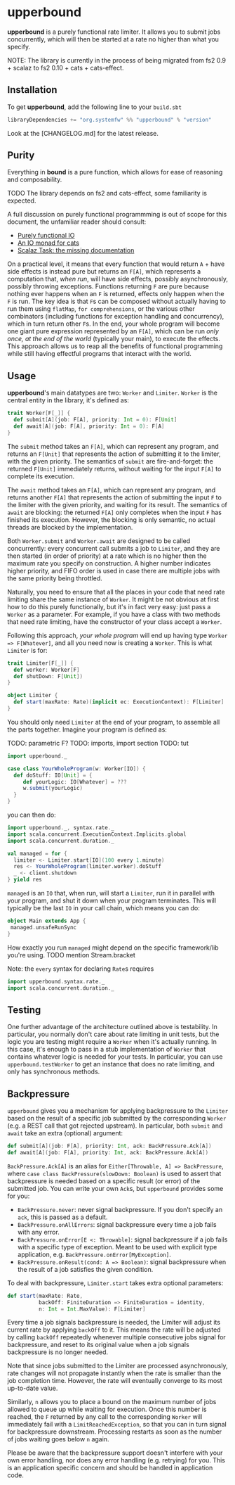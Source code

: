 # upperbound

**upperbound** is a purely functional rate limiter. It
allows you to submit jobs concurrently, which will then be started at
a rate no higher than what you specify.
 
NOTE: The library is currently in the process of being migrated from
fs2 0.9 + scalaz to fs2 0.10 + cats + cats-effect.

## Installation
To get **upperbound**, add the following line to your `build.sbt`

``` scala
libraryDependencies += "org.systemfw" %% "upperbound" % "version"
```
Look at the [CHANGELOG.md] for the latest release.

## Purity

Everything in **bound** is a pure function, which allows for ease of
reasoning and composability.

TODO The library depends on fs2 and cats-effect, some familiarity is expected.

A full discussion on purely functional programmming is out of scope
for this document, the unfamiliar reader should consult:
 - [Purely functional IO](https://www.slideshare.net/InfoQ/purely-functional-io)
 - [An IO monad for cats](http://typelevel.org/blog/2017/05/02/io-monad-for-cats.html)
 - [Scalaz Task: the missing documentation](http://timperrett.com/2014/07/20/scalaz-task-the-missing-documentation/)

On a practical level, it means that every function that would return
`A` + have side effects is instead pure but returns an `F[A]`, which
represents a computation that, *_when run_*, will have side effects,
possibly asynchronously, possibly throwing exceptions.  Functions
returning `F` are pure because nothing ever happens when an `F`
is returned, effects only happen when the `F` is run.
The key idea is that `F`s can be composed without actually having
to run them using `flatMap`, `for comprehensions`, or the various
other combinators (including functions for exception handling and
concurrency), which in turn return other `F`s.
In the end, your whole program will become one giant pure expression
represented by an `F[A]`, which can be run _only once, at the end of
the world_ (typically your main), to execute the effects.
This approach allows us to reap all the benefits of functional
programming while still having effectful programs that interact with
the world.


## Usage

**upperbound**'s main datatypes are two: `Worker` and `Limiter`.
`Worker` is the central entity in the library, it's defined as:

``` scala
trait Worker[F[_]] {
  def submit[A](job: F[A], priority: Int = 0): F[Unit]
  def await[A](job: F[A], priority: Int = 0): F[A]
}
```
The `submit` method takes an `F[A]`, which can represent any
program, and returns an `F[Unit]` that represents the action of
submitting it to the limiter, with the given priority. The semantics
of `submit` are fire-and-forget: the returned `F[Unit]` immediately
returns, without waiting for the input `F[A]` to complete its
execution.

The `await` method takes an `F[A]`, which can represent any program,
and returns another `F[A]` that represents the action of submitting
the input `F` to the limiter with the given priority, and waiting
for its result.  The semantics of `await` are blocking: the returned
`F[A]` only completes when the input `F` has finished its
execution. However, the blocking is only semantic, no actual threads
are blocked by the implementation.

Both `Worker.submit` and `Worker.await` are designed to be called
concurrently: every concurrent call submits a job to `Limiter`, and
they are then started (in order of priority) at a rate which is
no higher then the maximum rate you specify on construction.
A higher number indicates higher priority, and FIFO order is used in
case there are multiple jobs with the same priority being throttled.

Naturally, you need to ensure that all the places in your code that
need rate limiting share the same instance of `Worker`. It might be
not obvious at first how to do this purely functionally, but it's in
fact very easy: just pass a `Worker` as a parameter. For example, if
you have a class with two methods that need rate limiting, have the
constructor of your class accept a `Worker`.

Following this approach, _your whole program_ will end up having type
`Worker => F[Whatever]`, and all you need now is creating a
`Worker`. This is what `Limiter` is for:

``` scala
trait Limiter[F[_]] {
  def worker: Worker[F]
  def shutDown: F[Unit])
}

object Limiter {
  def start(maxRate: Rate)(implicit ec: ExecutionContext): F[Limiter]
}
```
You should only need `Limiter` at the end of your program, to assemble
all the parts together. Imagine your program is defined as:

TODO: parametric F?
TODO: imports, import section
TODO: tut

``` scala
import upperbound._

case class YourWholeProgram(w: Worker[IO]) {
  def doStuff: IO[Unit] = {
     def yourLogic: IO[Whatever] = ???
     w.submit(yourLogic)
  }
}
```
you can then do:

``` scala
import upperbound._, syntax.rate._
import scala.concurrent.ExecutionContext.Implicits.global
import scala.concurrent.duration._

val managed = for {
  limiter <- Limiter.start[IO](100 every 1.minute)
  res <- YourWholeProgram(limiter.worker).doStuff
  _ <- client.shutdown
} yield res

```
`managed` is an `IO` that, when run, will start a `Limiter`, run it in
parallel with your program, and shut it down when your program
terminates. This will typically be the last `IO` in your call chain,
which means you can do:
``` scala
object Main extends App {
 managed.unsafeRunSync
}
```
How exactly you run `managed` might depend on the specific
framework/lib you're using. TODO mention Stream.bracket

Note: the `every` syntax for declaring `Rate`s requires

``` scala
import upperbound.syntax.rate._
import scala.concurrent.duration._
```

## Testing
One further advantage of the architecture outlined above is testability.
In particular, you normally don't care about rate limiting in unit
tests, but the logic you are testing might require a `Worker` when
it's actually running. In this case, it's enough to pass in a stub
implementation of `Worker` that contains whatever logic is needed for
your tests. In particular, you can use `upperbound.testWorker` to get an
instance that does no rate limiting, and only has synchronous methods.

## Backpressure

`upperbound` gives you a mechanism for applying backpressure to the
`Limiter` based on the result of a specific job submitted by the
corresponding `Worker` (e.g. a REST call that got rejected upstream).
In particular, both `submit` and `await` take an extra (optional)
argument:

``` scala
def submit[A](job: F[A], priority: Int, ack: BackPressure.Ack[A])
def await[A](job: F[A], priority: Int, ack: BackPressure.Ack[A])
```

`BackPressure.Ack[A]` is an alias for `Either[Throwable, A] => BackPressure`,
where `case class BackPressure(slowDown: Boolean)` is used to assert
that backpressure is needed based on a specific result (or error) of
the submitted job. You can write your own `Ack`s, but `upperbound` provides
some for you:

- `BackPressure.never`: never signal backpressure. If you don't
  specify an `ack`, this is passed as a default.
- `BackPressure.onAllErrors`: signal backpressure every time a job
  fails with any error.
- `BackPressure.onError[E <: Throwable]`: signal backpressure if a job
  fails with a specific type of exception. Meant to be used with
  explicit type application, e.g. `BackPressure.onError[MyException]`.
- `BackPressure.onResult(cond: A => Boolean)`: signal backpressure
  when the result of a job satisfies the given condition.

To deal with backpressure, `Limiter.start` takes extra optional parameters:

``` scala
def start(maxRate: Rate,
          backOff: FiniteDuration => FiniteDuration = identity,
          n: Int = Int.MaxValue): F[Limiter]
```

Every time a job signals backpressure is needed, the Limiter will
adjust its current rate by applying `backOff` to it. This means the
rate will be adjusted by calling `backOff` repeatedly whenever
multiple consecutive jobs signal for backpressure, and reset to its
original value when a job signals backpressure is no longer needed.

Note that since jobs submitted to the Limiter are processed
asynchronously, rate changes will not propagate instantly when the
rate is smaller than the job completion time. However, the rate will
eventually converge to its most up-to-date value.

Similarly, `n` allows you to place a bound on the maximum number of
jobs allowed to queue up while waiting for execution. Once this number
is reached, the `F` returned by any call to the corresponding
`Worker` will immediately fail with a `LimitReachedException`, so
that you can in turn signal for backpressure downstream. Processing
restarts as soon as the number of jobs waiting goes below `n` again.

Please be aware that the backpressure support doesn't interfere with
your own error handling, nor does any error handling (e.g. retrying)
for you. This is an application specific concern and should be handled
in application code.
